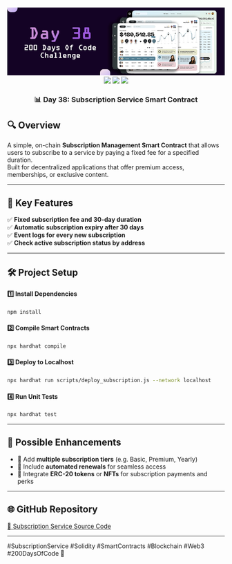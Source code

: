 <div align="center">
  <br />
  <img src="https://github.com/iamjohncaleb/200-Days-Of-Code-Challenge/blob/main/Thumbnails/the%20Day%2038.jpg" alt="Project Banner">

  <div>
    <img src="https://img.shields.io/badge/solidity-363636?style=for-the-badge&logo=solidity&logoColor=white" />
    <img src="https://img.shields.io/badge/web3.js-F16822?style=for-the-badge&logo=web3dotjs&logoColor=white" />
    <img src="https://img.shields.io/badge/hardhat-F3BA2F?style=for-the-badge&logo=ethereum&logoColor=black" />
  </div>

  <h3 align="center">📊 Day 38: Subscription Service Smart Contract</h3>
</div>

## 🔍 **Overview**

A simple, on-chain **Subscription Management Smart Contract** that allows users to subscribe to a service by paying a fixed fee for a specified duration.  
Built for decentralized applications that offer premium access, memberships, or exclusive content.

---

## 📜 **Key Features**
✅ **Fixed subscription fee and 30-day duration**  
✅ **Automatic subscription expiry after 30 days**  
✅ **Event logs for every new subscription**  
✅ **Check active subscription status by address**  

---

## 🛠️ **Project Setup**

#### **1️⃣ Install Dependencies**
```bash
npm install
```

#### **2️⃣ Compile Smart Contracts**
```bash
npx hardhat compile
```

#### **3️⃣ Deploy to Localhost**
```bash
npx hardhat run scripts/deploy_subscription.js --network localhost
```

#### **4️⃣ Run Unit Tests**
```bash
npx hardhat test
```

---

## 📌 **Possible Enhancements**
- 🌟 Add **multiple subscription tiers** (e.g. Basic, Premium, Yearly)  
- 🔁 Include **automated renewals** for seamless access  
- 💸 Integrate **ERC-20 tokens** or **NFTs** for subscription payments and perks  

---

## 🌐 **GitHub Repository**
[🔗 Subscription Service Source Code](https://github.com/your-repository-link)

---

#SubscriptionService #Solidity #SmartContracts #Blockchain #Web3 #200DaysOfCode 🚀
